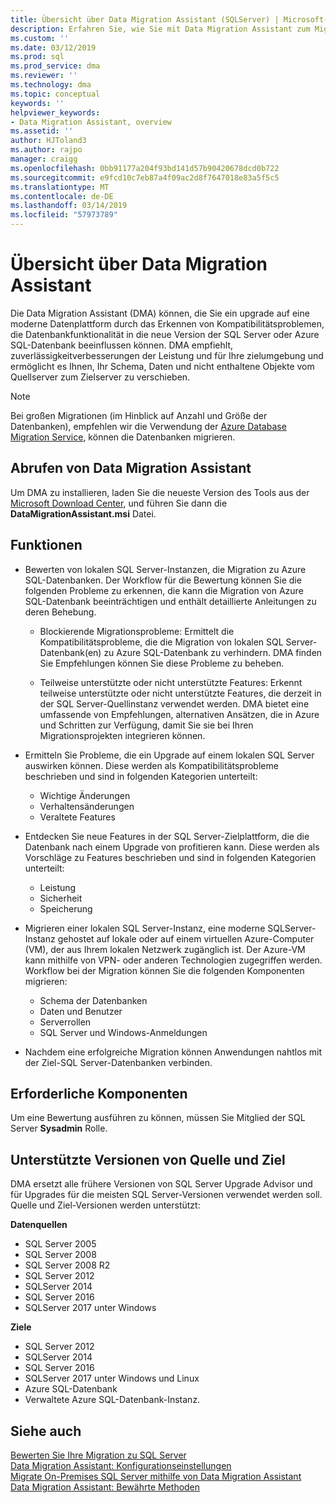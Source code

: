 ```yaml
---
title: Übersicht über Data Migration Assistant (SQLServer) | Microsoft-Dokumentation
description: Erfahren Sie, wie Sie mit Data Migration Assistant zum Migrieren von SQL Server-Datenbanken zu anderen SQL Server oder Azure-Datenbanken
ms.custom: ''
ms.date: 03/12/2019
ms.prod: sql
ms.prod_service: dma
ms.reviewer: ''
ms.technology: dma
ms.topic: conceptual
keywords: ''
helpviewer_keywords:
- Data Migration Assistant, overview
ms.assetid: ''
author: HJToland3
ms.author: rajpo
manager: craigg
ms.openlocfilehash: 0bb91177a204f93bd141d57b90420678dcd0b722
ms.sourcegitcommit: e9fcd10c7eb87a4f09ac2d8f7647018e83a5f5c5
ms.translationtype: MT
ms.contentlocale: de-DE
ms.lasthandoff: 03/14/2019
ms.locfileid: "57973789"
---
```

# <a name="overview-of-data-migration-assistant"></a>Übersicht über Data Migration Assistant
Die Data Migration Assistant (DMA) können, die Sie ein upgrade auf eine moderne Datenplattform durch das Erkennen von Kompatibilitätsproblemen, die Datenbankfunktionalität in die neue Version der SQL Server oder Azure SQL-Datenbank beeinflussen können. DMA empfiehlt, zuverlässigkeitverbesserungen der Leistung und für Ihre zielumgebung und ermöglicht es Ihnen, Ihr Schema, Daten und nicht enthaltene Objekte vom Quellserver zum Zielserver zu verschieben.

> [!NOTE] 
> Bei großen Migrationen (im Hinblick auf Anzahl und Größe der Datenbanken), empfehlen wir die Verwendung der [Azure Database Migration Service](/azure/dms/dms-overview), können die Datenbanken migrieren.
  
## <a name="get-data-migration-assistant"></a>Abrufen von Data Migration Assistant
Um DMA zu installieren, laden Sie die neueste Version des Tools aus der [Microsoft Download Center](https://www.microsoft.com/download/details.aspx?id=53595), und führen Sie dann die **DataMigrationAssistant.msi** Datei.

## <a name="capabilities"></a>Funktionen
- Bewerten von lokalen SQL Server-Instanzen, die Migration zu Azure SQL-Datenbanken. Der Workflow für die Bewertung können Sie die folgenden Probleme zu erkennen, die kann die Migration von Azure SQL-Datenbank beeinträchtigen und enthält detaillierte Anleitungen zu deren Behebung.

  - Blockierende Migrationsprobleme: Ermittelt die Kompatibilitätsprobleme, die die Migration von lokalen SQL Server-Datenbank(en) zu Azure SQL-Datenbank zu verhindern. DMA finden Sie Empfehlungen können Sie diese Probleme zu beheben.

  - Teilweise unterstützte oder nicht unterstützte Features: Erkennt teilweise unterstützte oder nicht unterstützte Features, die derzeit in der SQL Server-Quellinstanz verwendet werden. DMA bietet eine umfassende von Empfehlungen, alternativen Ansätzen, die in Azure und Schritten zur Verfügung, damit Sie sie bei Ihren Migrationsprojekten integrieren können.

- Ermitteln Sie Probleme, die ein Upgrade auf einem lokalen SQL Server auswirken können. Diese werden als Kompatibilitätsprobleme beschrieben und sind in folgenden Kategorien unterteilt:

  - Wichtige Änderungen
  - Verhaltensänderungen
  - Veraltete Features

- Entdecken Sie neue Features in der SQL Server-Zielplattform, die die Datenbank nach einem Upgrade von profitieren kann. Diese werden als Vorschläge zu Features beschrieben und sind in folgenden Kategorien unterteilt:

  - Leistung
  - Sicherheit
  - Speicherung

- Migrieren einer lokalen SQL Server-Instanz, eine moderne SQLServer-Instanz gehostet auf lokale oder auf einem virtuellen Azure-Computer (VM), der aus Ihrem lokalen Netzwerk zugänglich ist. Der Azure-VM kann mithilfe von VPN- oder anderen Technologien zugegriffen werden. Workflow bei der Migration können Sie die folgenden Komponenten migrieren:

  - Schema der Datenbanken
  - Daten und Benutzer
  - Serverrollen
  - SQL Server und Windows-Anmeldungen

- Nachdem eine erfolgreiche Migration können Anwendungen nahtlos mit der Ziel-SQL Server-Datenbanken verbinden.

## <a name="prerequisites"></a>Erforderliche Komponenten
Um eine Bewertung ausführen zu können, müssen Sie Mitglied der SQL Server **Sysadmin** Rolle.

## <a name="supported-source-and-target-versions"></a>Unterstützte Versionen von Quelle und Ziel
DMA ersetzt alle frühere Versionen von SQL Server Upgrade Advisor und für Upgrades für die meisten SQL Server-Versionen verwendet werden soll. Quelle und Ziel-Versionen werden unterstützt:

**Datenquellen**
- SQL Server 2005
- SQL Server 2008
- SQL Server 2008 R2
- SQL Server 2012 
- SQLServer 2014
- SQL Server 2016
- SQLServer 2017 unter Windows

**Ziele**
- SQL Server 2012
- SQLServer 2014
- SQL Server 2016
- SQLServer 2017 unter Windows und Linux
- Azure SQL-Datenbank
- Verwaltete Azure SQL-Datenbank-Instanz.

## <a name="see-also"></a>Siehe auch
[Bewerten Sie Ihre Migration zu SQL Server](../dma/dma-assesssqlonprem.md)     
[Data Migration Assistant: Konfigurationseinstellungen](../dma/dma-configurationsettings.md)     
[Migrate On-Premises SQL Server mithilfe von Data Migration Assistant](../dma/dma-migrateonpremsql.md)     
[Data Migration Assistant: Bewährte Methoden](../dma/dma-bestpractices.md)     
